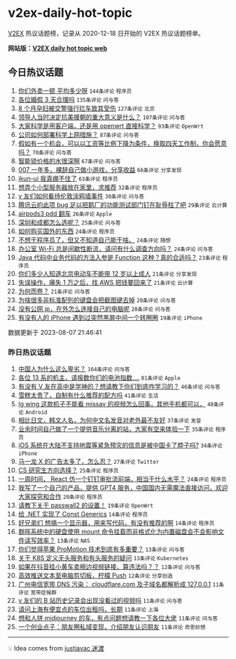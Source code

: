 # v2ex-daily-hot-topic

[V2EX](https://www.v2ex.com/) 热议话题榜，记录从 2020-12-18 日开始的 V2EX 热议话题榜单。

**网站版：[V2EX daily hot topic web](https://boojack.github.io/v2ex-daily-hot-topic-web/)**

## 今日热议话题

<!-- TODAY BEGIN -->

1. [你们外卖一顿 平均多少呀](https://www.v2ex.com/t/963090) `144条评论` `程序员`
1. [各位婚假 3 天合理吗](https://www.v2ex.com/t/962917) `135条评论` `问与答`
1. [8 个月孕妇被交警强行拦车致其受伤](https://www.v2ex.com/t/963109) `127条评论` `北京`
1. [领导人当时决定抗美援朝的重大意义是什么？](https://www.v2ex.com/t/962967) `107条评论` `问与答`
1. [大家科学是用客户端，还是用 openwrt 直接科学？](https://www.v2ex.com/t/962900) `93条评论` `OpenWrt`
1. [公司如何部署科学上网措施？](https://www.v2ex.com/t/962964) `87条评论` `问与答`
1. [假如有一个机会，可以以工资等比例下降为条件，换取四天工作制，你会愿意吗？](https://www.v2ex.com/t/962978) `70条评论` `问与答`
1. [智能锁价格的水很深啊](https://www.v2ex.com/t/962935) `67条评论` `问与答`
1. [007 一年多，裸辞自己做小游戏，分享收益](https://www.v2ex.com/t/962912) `66条评论` `分享发现`
1. [ikun-ui 我真绷不住了](https://www.v2ex.com/t/963035) `63条评论` `程序员`
1. [想弄个小型服务器放在家里，求推荐](https://www.v2ex.com/t/962990) `32条评论` `程序员`
1. [v 友们如何看待伦敦涂鸦墙事件](https://www.v2ex.com/t/963128) `30条评论` `问与答`
1. [腾讯云的此项 bug 足以把鹅厂的功能测试部门钉在耻辱柱了吧](https://www.v2ex.com/t/963044) `29条评论` `云计算`
1. [airpods3 pdd 翻车](https://www.v2ex.com/t/962924) `26条评论` `Apple`
1. [深圳和成都怎么选呢？](https://www.v2ex.com/t/963072) `25条评论` `问与答`
1. [如何购买国外的东西](https://www.v2ex.com/t/963094) `24条评论` `程序员`
1. [不想干程序员了，但又不知道自己能干啥。](https://www.v2ex.com/t/963074) `24条评论` `随想`
1. [办公室 Wi-Fi 总是间歇性断流，请问有什么调查方向吗？](https://www.v2ex.com/t/963045) `24条评论` `问与答`
1. [Java 代码中业务代码的方法入参是 Function 这种？真的合适吗？](https://www.v2ex.com/t/963088) `23条评论` `程序员`
1. [你们多少人知道北京电动车不能带 12 岁以上成人](https://www.v2ex.com/t/963163) `21条评论` `分享发现`
1. [失误操作，痛失 1 万之后，找 AWS 把钱要回来了](https://www.v2ex.com/t/963020) `21条评论` `云计算`
1. [为何而卷？](https://www.v2ex.com/t/962972) `21条评论` `问与答`
1. [为啥很多非标准配列的键盘会把截图键去掉](https://www.v2ex.com/t/963081) `20条评论` `问与答`
1. [没有公网 ip，在外怎么连接自己的电脑呢](https://www.v2ex.com/t/963018) `20条评论` `问与答`
1. [有没有人的 iPhone 遇到过突然黑屏中间一个转圈圈](https://www.v2ex.com/t/962974) `19条评论` `iPhone`

数据更新于 2023-08-07 21:46:41

<!-- TODAY END -->

### 昨日热议话题

<!-- YESTERDAY BEGIN -->

1. [中国人为什么这么卑劣？](https://www.v2ex.com/t/962849) `164条评论` `问与答`
1. [各位 13 系的机主，请报数你们的电池指数....](https://www.v2ex.com/t/962829) `81条评论` `Apple`
1. [有没有 V 友在高中是学神的？想请教下你们到底咋学习的？](https://www.v2ex.com/t/962830) `46条评论` `问与答`
1. [雪糕太贵了，自制有什么推荐的配方吗](https://www.v2ex.com/t/962816) `41条评论` `生活`
1. [lg wing 这款机子不能看 missav 的视频怎么回事，其他手机都可以，](https://www.v2ex.com/t/962755) `40条评论` `Android`
1. [相比日文，韩文人名，为何中文名发音对老外最不友好](https://www.v2ex.com/t/962811) `37条评论` `发音`
1. [业余时间自己做了一个提供音乐分离的站，大家有空来体验一下](https://www.v2ex.com/t/962795) `35条评论` `程序员`
1. [iOS 系统在大陆不支持地震等紧急预灾的信息是被中国卡了脖子吗?](https://www.v2ex.com/t/962874) `34条评论` `iPhone`
1. [马一龙 X 的广告太多了，怎么忍？](https://www.v2ex.com/t/962736) `27条评论` `Twitter`
1. [CS 研究生方向选择？](https://www.v2ex.com/t/962775) `25条评论` `程序员`
1. [一周时间， React 仿一个钉钉审批流前端，相当于什么水平？](https://www.v2ex.com/t/962803) `24条评论` `程序员`
1. [我写了一个自己的产品，提供 GPT4 服务，中国国内无需魔法直接访问，欢迎大家探究和合作](https://www.v2ex.com/t/962859) `20条评论` `程序员`
1. [请教下关于 passwall2 的设置！](https://www.v2ex.com/t/962810) `19条评论` `OpenWrt`
1. [给 .NET 实现了 Const Generics](https://www.v2ex.com/t/962851) `14条评论` `程序员`
1. [好兄弟们 想搞一个显示器，用来写代码，有没有推荐的啊](https://www.v2ex.com/t/962820) `14条评论` `程序员`
1. [群晖系统中的硬盘使用 mount 命令挂载而非格式化为内置磁盘会不会影响文件读写效率？](https://www.v2ex.com/t/962852) `13条评论` `NAS`
1. [你们觉得苹果 ProMotion 技术到底有多重要？](https://www.v2ex.com/t/962850) `13条评论` `问与答`
1. [关于 K8S 定义无头服务和有头服务的疑问](https://www.v2ex.com/t/962843) `13条评论` `Kubernetes`
1. [如果在抖音挂小黄车卖擦边视频链接，算违法吗？？](https://www.v2ex.com/t/962858) `12条评论` `问与答`
1. [高效推送文本至电脑剪切板，柠檬 Push](https://www.v2ex.com/t/962744) `12条评论` `分享创造`
1. [广州电信宽带 DNS 污染： cloudflare.com 及子域名都解析成 127.0.0.1](https://www.v2ex.com/t/962883) `11条评论` `宽带症候群`
1. [v 友们的 B 站历史记录会出现没看过的视频吗](https://www.v2ex.com/t/962855) `11条评论` `问与答`
1. [请问上海有便宜点的车位出租吗，长期](https://www.v2ex.com/t/962813) `11条评论` `上海`
1. [想和人拼 midjourney 的车，有点问题想请教一下各位大佬](https://www.v2ex.com/t/962808) `11条评论` `问与答`
1. [一个创业点子：朋友圈私域变现，介绍朋友认识朋友](https://www.v2ex.com/t/962805) `11条评论` `奇思妙想`

<!-- YESTERDAY END -->

---

💡 Idea comes from [justjavac 迷渡](https://github.com/justjavac/)
